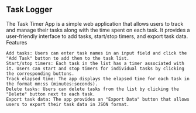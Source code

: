 ## Task Logger

The Task Timer App is a simple web application that allows users to track and manage their tasks along with the time spent on each task. It provides a user-friendly interface to add tasks, start/stop timers, and export task data.
Features

    Add tasks: Users can enter task names in an input field and click the "Add Task" button to add them to the task list.
    Start/stop timers: Each task in the list has a timer associated with it. Users can start and stop timers for individual tasks by clicking the corresponding buttons.
    Track elapsed time: The app displays the elapsed time for each task in the format mm:ss (minutes:seconds).
    Delete tasks: Users can delete tasks from the list by clicking the "Delete" button next to each task.
    Export task data: The app provides an "Export Data" button that allows users to export their task data in JSON format.
